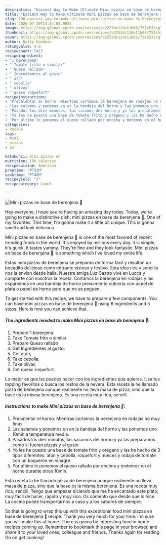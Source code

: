 ```yaml
---
description: "Easiest Way to Make Ultimate Mini pizzas en base de berenjena 🍆"
title: "Easiest Way to Make Ultimate Mini pizzas en base de berenjena 🍆"
slug: 798-easiest-way-to-make-ultimate-mini-pizzas-en-base-de-berenjena
date: 2020-07-20T14:54:08.905Z
image: https://img-global.cpcdn.com/recipes/a2233dc12da11b66/751x532cq70/mini-pizzas-en-base-de-berenjena-🍆-foto-principal.jpg
thumbnail: https://img-global.cpcdn.com/recipes/a2233dc12da11b66/751x532cq70/mini-pizzas-en-base-de-berenjena-🍆-foto-principal.jpg
cover: https://img-global.cpcdn.com/recipes/a2233dc12da11b66/751x532cq70/mini-pizzas-en-base-de-berenjena-🍆-foto-principal.jpg
author: Betty Goodwin
ratingvalue: 4.8
reviewcount: 7413
recipeingredient:
- "1 berenjena"
- " Tomate frito o similar"
- " Queso rallado"
- " Ingredientes al gusto"
- " atn"
- " cebolla"
- " olivas"
- " queso roquefort"
recipeinstructions:
- "Precalentar el horno. Mientras cortamos la berenjena en rodajas no muy finas."
- "Las salamos y ponemos en en la bandeja del horno y las ponemos uno 10min a temperatura media."
- "Pasados los diez minutos, las sacamos del horno y ya las preparamos como si fueran pizzas y al gusto"
- "Yo les he puesto una base de tomate frito y orégano y las he hecho de 3 tipos diferentes: atún y cebolla, roquefort y nueces y rodaja de tomate con un boquerón en vinagre."
- "Por último le ponemos el queso rallado por encima y metemos en el horno durante otros 10min."
categories:
- Recipe
tags:
- mini
- pizzas
- en

katakunci: mini pizzas en 
nutrition: 156 calories
recipecuisine: American
preptime: "PT32M"
cooktime: "PT40M"
recipeyield: "3"
recipecategory: Lunch

---
```



![Mini pizzas en base de berenjena 🍆](https://img-global.cpcdn.com/recipes/a2233dc12da11b66/751x532cq70/mini-pizzas-en-base-de-berenjena-🍆-foto-principal.jpg)

Hey everyone, I hope you're having an amazing day today. Today, we're going to make a distinctive dish, mini pizzas en base de berenjena 🍆. One of my favorites. This time, I'm gonna make it a little bit unique. This is gonna smell and look delicious.

Mini pizzas en base de berenjena 🍆 is one of the most favored of recent trending foods in the world. It's enjoyed by millions every day. It is simple, it's quick, it tastes yummy. They're fine and they look fantastic. Mini pizzas en base de berenjena 🍆 is something which I've loved my entire life.

Estas mini pizzas de berenjena se preparan de forma fácil y resultan un bocadito delicioso como entrante vistoso y festivo. Esta idea rica y sencilla nos la envían desde Italia. Nuestra amiga Luz Castro vive en Lucca y comparte con nosotros la receta. Cortamos la berenjena en rodajas y las esparcimos en una bandeja de horno previamente cubierta con papel de plata o papel de horno para que no se peguen.


To get started with this recipe, we have to prepare a few components. You can have mini pizzas en base de berenjena 🍆 using 8 ingredients and 5 steps. Here is how you can achieve that.

<!--inarticleads1-->

##### The ingredients needed to make Mini pizzas en base de berenjena 🍆:

1. Prepare 1 berenjena
1. Take  Tomate frito o similar
1. Prepare  Queso rallado
1. Get  Ingredientes al gusto:
1. Get  atún,
1. Take  cebolla,
1. Take  olivas,
1. Get  queso roquefort.


Lo mejor es que las puedes hacer con los ingredientes que quieras. Usa tus topping favoritos o busca los restos de la nevera. Esta receta la he llamado pizza de berenjena aunque realmente no lleva masa de pizza, sino que la base es la misma berenjena. Es una receta muy rica, sencill. 

<!--inarticleads2-->

##### Instructions to make Mini pizzas en base de berenjena 🍆:

1. Precalentar el horno. Mientras cortamos la berenjena en rodajas no muy finas.
1. Las salamos y ponemos en en la bandeja del horno y las ponemos uno 10min a temperatura media.
1. Pasados los diez minutos, las sacamos del horno y ya las preparamos como si fueran pizzas y al gusto
1. Yo les he puesto una base de tomate frito y orégano y las he hecho de 3 tipos diferentes: atún y cebolla, roquefort y nueces y rodaja de tomate con un boquerón en vinagre.
1. Por último le ponemos el queso rallado por encima y metemos en el horno durante otros 10min.


Esta receta la he llamado pizza de berenjena aunque realmente no lleva masa de pizza, sino que la base es la misma berenjena. Es una receta muy rica, sencill. Tengo que empezar diciendo que me ha encantado este plato, muy fácil de hacer, rápido y muy rico. Os comento que desde que lo hice. La cocina puede transportarnos a casa y a los sabores de siempre. 

So that is going to wrap this up with this exceptional food mini pizzas en base de berenjena 🍆 recipe. Thank you very much for your time. I'm sure you will make this at home. There is gonna be interesting food in home recipes coming up. Remember to bookmark this page in your browser, and share it to your loved ones, colleague and friends. Thanks again for reading. Go on get cooking!
